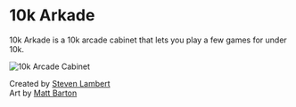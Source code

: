 10k Arkade
==========

10k Arkade is a 10k arcade cabinet that lets you play a few games for under 10k.

![10k Arcade Cabinet](http://sklambert.com/10k-arcade-cabinet/10k-arcade.png)

Created by [Steven Lambert](https://twitter.com/StevenKLambert)  
Art by [Matt Barton](https://twitter.com/mattbisme)
